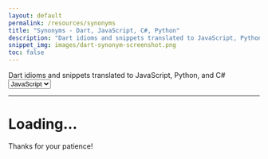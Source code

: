 ```yaml
---
layout: default
permalink: /resources/synonyms
title: "Synonyms - Dart, JavaScript, C#, Python"
description: "Dart idioms and snippets translated to JavaScript, Python, and C#."
snippet_img: images/dart-synonym-screenshot.png
toc: false
---
```


<div class="synonym">
  <p class="language-choice">
    Dart idioms and snippets translated to JavaScript, Python, and C#&nbsp;
    <select>
      <option value="js">JavaScript</option>
      <option value="csharp">C#</option>
      <option value="java">Java/GWT</option>
      <option value="python">Python</option>
    </select>
  </p>
  <nav>
    <ul class="nav col3"></ul>
  </nav>
  <hr>
  <div id="synonym-meat">
    <div class='page-header'>
      <h1>Loading&hellip;</h1>
      <p>Thanks for your patience!</p>
    </div>
  </div>
</div>

<script type="application/dart" src="assets/synonyms.dart"></script>
<script type="text/javascript" src="assets/dart.js"></script>

<script type="text/javascript">
  window.addEventListener('message', function(e) {
    if (e.data == 'code:loaded') {
      window.prettyPrint();
    }
  });
</script>
